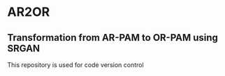 # AR2OR
## Transformation from AR-PAM to OR-PAM using SRGAN
This repository is used for code version control

